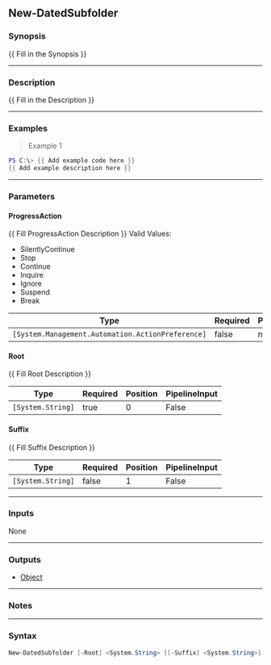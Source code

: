 New-DatedSubfolder
------------------

### Synopsis
{{ Fill in the Synopsis }}

---

### Description

{{ Fill in the Description }}

---

### Examples
> Example 1

```PowerShell
PS C:\> {{ Add example code here }}
{{ Add example description here }}
```

---

### Parameters
#### **ProgressAction**
{{ Fill ProgressAction Description }}
Valid Values:

* SilentlyContinue
* Stop
* Continue
* Inquire
* Ignore
* Suspend
* Break

|Type                                             |Required|Position|PipelineInput|Aliases|
|-------------------------------------------------|--------|--------|-------------|-------|
|`[System.Management.Automation.ActionPreference]`|false   |named   |False        |proga  |

#### **Root**
{{ Fill Root Description }}

|Type             |Required|Position|PipelineInput|
|-----------------|--------|--------|-------------|
|`[System.String]`|true    |0       |False        |

#### **Suffix**
{{ Fill Suffix Description }}

|Type             |Required|Position|PipelineInput|
|-----------------|--------|--------|-------------|
|`[System.String]`|false   |1       |False        |

---

### Inputs
None

---

### Outputs
* [Object](https://learn.microsoft.com/en-us/dotnet/api/System.Object)

---

### Notes

---

### Syntax
```PowerShell
New-DatedSubfolder [-Root] <System.String> [[-Suffix] <System.String>] [-ProgressAction <System.Management.Automation.ActionPreference>] [<CommonParameters>]
```
